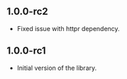 ## 1.0.0-rc2

- Fixed issue with httpr dependency.

## 1.0.0-rc1

- Initial version of the library.
